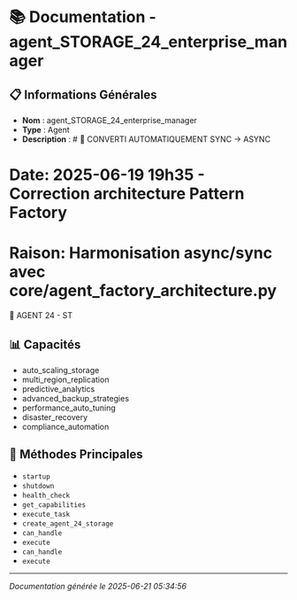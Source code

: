# 📚 Documentation - agent_STORAGE_24_enterprise_manager

## 📋 Informations Générales
- **Nom** : agent_STORAGE_24_enterprise_manager
- **Type** : Agent
- **Description** : # 🔧 CONVERTI AUTOMATIQUEMENT SYNC → ASYNC
# Date: 2025-06-19 19h35 - Correction architecture Pattern Factory
# Raison: Harmonisation async/sync avec core/agent_factory_architecture.py

💾 AGENT 24 - ST

## 📊 Capacités
- auto_scaling_storage
- multi_region_replication
- predictive_analytics
- advanced_backup_strategies
- performance_auto_tuning
- disaster_recovery
- compliance_automation

## 🔧 Méthodes Principales
- `startup`
- `shutdown`
- `health_check`
- `get_capabilities`
- `execute_task`
- `create_agent_24_storage`
- `can_handle`
- `execute`
- `can_handle`
- `execute`

---
*Documentation générée le 2025-06-21 05:34:56*

